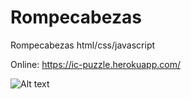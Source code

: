 # Rompecabezas
Rompecabezas html/css/javascript

Online: https://ic-puzzle.herokuapp.com/

![Alt text](http://ivocabrera.com/github/captura.jpg "Rompecabezas")
